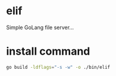 # elif

Simple GoLang file server...

# install command

```sh
go build -ldflags="-s -w" -o ./bin/elif
```

